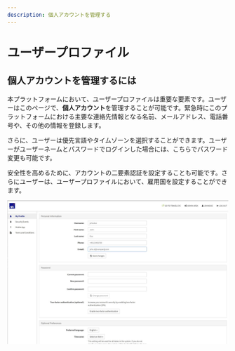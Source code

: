 ```yaml
---
description: 個人アカウントを管理する
---
```


# ユーザープロファイル

## 個人アカウントを管理するには

本プラットフォームにおいて、ユーザープロファイルは重要な要素です。ユーザーはこのページで、**個人アカウント**を管理することが可能です。緊急時にこのプラットフォームにおける主要な連絡先情報となる名前、メールアドレス、電話番号や、その他の情報を登録します。

さらに、ユーザーは優先言語やタイムゾーンを選択することができます。ユーザーがユーザーネームとパスワードでログインした場合には、こちらでパスワード変更も可能です。

安全性を高めるために、アカウントの二要素認証を設定することも可能です。さらにユーザーは、ユーザープロファイルにおいて、雇用国を設定することができます。

![](../.gitbook/assets/user-profile-4.jpg)

